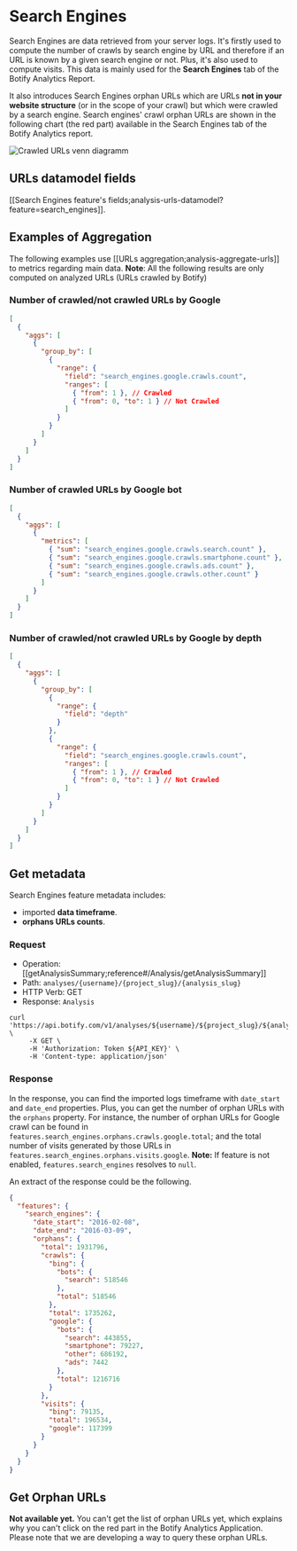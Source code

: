# Search Engines

Search Engines are data retrieved from your server logs. It's firstly used to compute the number of crawls by search engine by URL and therefore if an URL is known by a given search engine or not. Plus, it's also used to compute visits. This data is mainly used for the **Search Engines** tab of the Botify Analytics Report.

It also introduces Search Engines orphan URLs which are URLs **not in your website structure** (or in the scope of your crawl) but which were crawled by a search engine. Search engines' crawl orphan URLs are shown in the following chart (the red part) available in the Search Engines tab of the Botify Analytics report.

![Crawled URLs venn diagramm](https://cloud.githubusercontent.com/assets/1886834/13709330/a0160116-e7b3-11e5-9166-896b2a4753cf.png)


## URLs datamodel fields

[[Search Engines feature's fields;analysis-urls-datamodel?feature=search_engines]].


## Examples of Aggregation

The following examples use [[URLs aggregation;analysis-aggregate-urls]] to metrics regarding main data.
**Note**: All the following results are only computed on analyzed URLs (URLs crawled by Botify)

### Number of crawled/not crawled URLs by Google

```JSON
[
  {
    "aggs": [
      {
        "group_by": [
          {
            "range": {
              "field": "search_engines.google.crawls.count",
              "ranges": [
                { "from": 1 }, // Crawled
                { "from": 0, "to": 1 } // Not Crawled
              ]
            }
          }
        ]
      }
    ]
  }
]
```

### Number of crawled URLs by Google bot

```JSON
[
  {
    "aggs": [
      {
        "metrics": [
          { "sum": "search_engines.google.crawls.search.count" },
          { "sum": "search_engines.google.crawls.smartphone.count" },
          { "sum": "search_engines.google.crawls.ads.count" },
          { "sum": "search_engines.google.crawls.other.count" }
        ]
      }
    ]
  }
]
```

### Number of crawled/not crawled URLs by Google by depth

```JSON
[
  {
    "aggs": [
      {
        "group_by": [
          {
            "range": {
              "field": "depth"
            }
          },
          {
            "range": {
              "field": "search_engines.google.crawls.count",
              "ranges": [
                { "from": 1 }, // Crawled
                { "from": 0, "to": 1 } // Not Crawled
              ]
            }
          }
        ]
      }
    ]
  }
]
```


## Get metadata

Search Engines feature metadata includes:
- imported **data timeframe**.
- **orphans URLs counts**.

### Request

- Operation: [[getAnalysisSummary;reference#/Analysis/getAnalysisSummary]]
- Path: `analyses/{username}/{project_slug}/{analysis_slug}`
- HTTP Verb: GET
- Response: `Analysis`

```SH
curl 'https://api.botify.com/v1/analyses/${username}/${project_slug}/${analysis_slug}' \
     -X GET \
     -H 'Authorization: Token ${API_KEY}' \
     -H 'Content-type: application/json'
```

### Response

In the response, you can find the imported logs timeframe with `date_start` and `date_end` properties.
Plus, you can get the number of orphan URLs with the `orphans` property. For instance, the number of orphan URLs for Google crawl can be found in `features.search_engines.orphans.crawls.google.total`; and the total number of visits generated by those URLs in `features.search_engines.orphans.visits.google`.
**Note:** If feature is not enabled, `features.search_engines` resolves to `null`.

An extract of the response could be the following.

```JSON
{
  "features": {
    "search_engines": {
      "date_start": "2016-02-08",
      "date_end": "2016-03-09",
      "orphans": {
        "total": 1931796,
        "crawls": {
          "bing": {
            "bots": {
              "search": 518546
            },
            "total": 518546
          },
          "total": 1735262,
          "google": {
            "bots": {
              "search": 443855,
              "smartphone": 79227,
              "other": 686192,
              "ads": 7442
            },
            "total": 1216716
          }
        },
        "visits": {
          "bing": 79135,
          "total": 196534,
          "google": 117399
        }
      }
    }
  }
}
```



## Get Orphan URLs

**Not available yet.**
You can't get the list of orphan URLs yet, which explains why you can't click on the red part in the Botify Analytics Application.
Please note that we are developing a way to query these orphan URLs.
